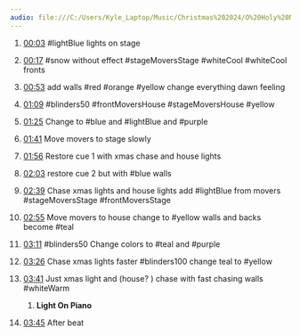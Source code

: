 ```yaml
---
audio: file:///C:/Users/Kyle_Laptop/Music/Christmas%202024/O%20Holy%20Night%20-%20Kings%20-%20D.m4a
---
```


1. [00:03](file:///C:/Users/Kyle_Laptop/Music/Christmas%202024/O%20Holy%20Night%20-%20Kings%20-%20D.m4a#t=3.02) #lightBlue  lights on stage
2. [00:17](file:///C:/Users/Kyle_Laptop/Music/Christmas%202024/O%20Holy%20Night%20-%20Kings%20-%20D.m4a#t=17.76) #snow without effect #stageMoversStage #whiteCool  #whiteCool fronts
3. [00:53](file:///C:/Users/Kyle_Laptop/Music/Christmas%202024/O%20Holy%20Night%20-%20Kings%20-%20D.m4a#t=53.84) add walls #red #orange #yellow change everything dawn feeling
4. [01:09](file:///C:/Users/Kyle_Laptop/Music/Christmas%202024/O%20Holy%20Night%20-%20Kings%20-%20D.m4a#t=01:09.60) #blinders50 #frontMoversHouse #stageMoversHouse #yellow 
5. [01:25](file:///C:/Users/Kyle_Laptop/Music/Christmas%202024/O%20Holy%20Night%20-%20Kings%20-%20D.m4a#t=01:25.45) Change to #blue and #lightBlue  and #purple
6. [01:41](file:///C:/Users/Kyle_Laptop/Music/Christmas%202024/O%20Holy%20Night%20-%20Kings%20-%20D.m4a#t=01:41.83) Move movers to stage slowly
7. [01:56](file:///C:/Users/Kyle_Laptop/Music/Christmas%202024/O%20Holy%20Night%20-%20Kings%20-%20D.m4a#t=01:56.35) Restore cue 1 with xmas chase and house lights
8. [02:03](file:///C:/Users/Kyle_Laptop/Music/Christmas%202024/O%20Holy%20Night%20-%20Kings%20-%20D.m4a#t=02:03.98) restore cue 2 but with #blue walls
9. [02:39](file:///C:/Users/Kyle_Laptop/Music/Christmas%202024/O%20Holy%20Night%20-%20Kings%20-%20D.m4a#t=02:39.05) Chase xmas lights and house lights add #lightBlue  from movers #stageMoversStage #frontMoversStage 
10. [02:55](file:///C:/Users/Kyle_Laptop/Music/Christmas%202024/O%20Holy%20Night%20-%20Kings%20-%20D.m4a#t=02:55.85) Move movers to house change to #yellow  walls and backs become #teal 
11. [03:11](file:///C:/Users/Kyle_Laptop/Music/Christmas%202024/O%20Holy%20Night%20-%20Kings%20-%20D.m4a#t=03:11.93) #blinders50 Change colors to #teal and #purple 
12. [03:26](file:///C:/Users/Kyle_Laptop/Music/Christmas%202024/O%20Holy%20Night%20-%20Kings%20-%20D.m4a#t=03:26.84) Chase xmas lights faster #blinders100 change teal to #yellow 
13. [03:41](file:///C:/Users/Kyle_Laptop/Music/Christmas%202024/O%20Holy%20Night%20-%20Kings%20-%20D.m4a#t=03:41.41) Just xmas light and (house? ) chase with fast chasing walls #whiteWarm 
	1. **Light On Piano**

14. [03:45](file:///C:/Users/Kyle_Laptop/Music/Christmas%202024/O%20Holy%20Night%20-%20Kings%20-%20D.m4a#t=03:45.14) After beat